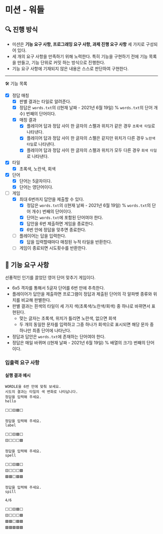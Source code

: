 # 미션 - 워들

## 🔍 진행 방식

- 미션은 **기능 요구 사항, 프로그래밍 요구 사항, 과제 진행 요구 사항** 세 가지로 구성되어 있다.
- 세 개의 요구 사항을 만족하기 위해 노력한다. 특히 기능을 구현하기 전에 기능 목록을 만들고, 기능 단위로 커밋 하는 방식으로 진행한다.
- 기능 요구 사항에 기재되지 않은 내용은 스스로 판단하여 구현한다.

---

🛠 기능 목록
- [x]  정답 매칭
    - [x]  판별 결과는 타일로 알려준다.
    - [x]  정답은 `words.txt`의 ((현재 날짜 - 2021년 6월 19일) % `words.txt`의 단어 개수) 번째의 단어이다.
    - [x]  매칭 결과
        - [x]  플레이어 답과 정답 사이 한 글자의 스펠과 위치가 같은 경우 `초록색 타일`로 나타낸다.
        - [x]  플레이어 답과 정답 사이 한 글자의 스펠은 같지만 위치가 다른 경우 `노란색 타일`로 나타낸다.
        - [x]  플레이어 답과 정답 사이 한 글자의 스펠과 위치가 모두 다른 경우 `회색 타일`로 나타낸다.
- [x]  타일
    - [x]  초록색, 노란색, 회색
- [x]  단어
    - [x]  단어는 5글자이다.
    - [x]  단어는 영단어이다.
- [ ]  게임
    - [x]  최대 6번까지 답안을 제출할 수 있다.
        - [x]  정답은 `words.txt`의 ((현재 날짜 - 2021년 6월 19일) % `words.txt`의 단어 개수) 번째의 단어이다.
        - [x]  단어는 `words.txt`에 포함된 단어여야 한다.
        - [x]  답안을 6번 제출하면 게임을 종료한다.
        - [x]  6번 안에 정답을 맞추면 종료한다.
    - [ ]  플레이어는 답을 입력한다.
        - [x]  답을 입력할때마다 매칭된 누적 타일을 반환한다.
    - [ ]  게임이 종료되면 시도횟수를 반환한다.

## 🚀 기능 요구 사항

선풍적인 인기를 끌었던 영어 단어 맞추기 게임이다.

- 6x5 격자를 통해서 5글자 단어를 6번 만에 추측한다.
- 플레이어가 답안을 제출하면 프로그램이 정답과 제출된 단어의 각 알파벳 종류와 위치를 비교해 판별한다.
- 판별 결과는 흰색의 타일이 세 가지 색(초록색/노란색/회색) 중 하나로 바뀌면서 표현된다.
   - 맞는 글자는 초록색, 위치가 틀리면 노란색, 없으면 회색
   - 두 개의 동일한 문자를 입력하고 그중 하나가 회색으로 표시되면 해당 문자 중 하나만 최종 단어에 나타난다.
- 정답과 답안은 `words.txt`에 존재하는 단어여야 한다.
- 정답은 매일 바뀌며 ((현재 날짜 - 2021년 6월 19일) % 배열의 크기) 번째의 단어이다.

### 입출력 요구 사항

#### 실행 결과 예시

```
WORDLE을 6번 만에 맞춰 보세요.
시도의 결과는 타일의 색 변화로 나타납니다.
정답을 입력해 주세요.
hello

⬜⬜🟨🟩⬜

정답을 입력해 주세요.
label

⬜⬜🟨🟩⬜
🟨⬜⬜⬜🟩

정답을 입력해 주세요.
spell

⬜⬜🟨🟩⬜
🟨⬜⬜⬜🟩
🟩🟩⬜🟩🟩

정답을 입력해 주세요.
spill

4/6

⬜⬜🟨🟩⬜
🟨⬜⬜⬜🟩
🟩🟩⬜🟩🟩
🟩🟩🟩🟩🟩
```
